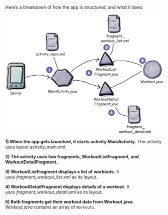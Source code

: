 Here’s a breakdown of how the app is structured, and what it does:

![](.guides/img/4.png)

**1) When the app gets launched, it starts activity MainActivity.**
The activity uses layout activity_main.xml.

**2) The activity uses two fragments, WorkoutListFragment, and WorkoutDetailFragment.**

**3) WorkoutListFragment displays a list of workouts.**
It uses *fragment_workout_list.xml* as its layout.

**4) WorkoutDetailFragment displays details of a workout.**
It uses *fragment_workout_detail.xml* as its layout.

**5) Both fragments get their workout data from Workout.java.**
*Workout.java* contains an array of `Workouts`.
